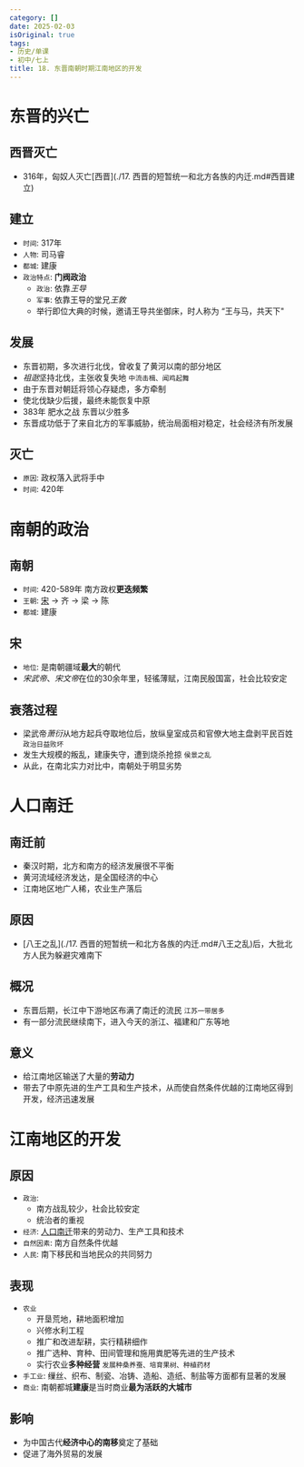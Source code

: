 ```yaml
---
category: []
date: 2025-02-03
isOriginal: true
tags:
- 历史/单课
- 初中/七上
title: 18. 东晋南朝时期江南地区的开发
---
```

# 东晋的兴亡
## 西晋灭亡
- 316年，匈奴人灭亡[西晋](./17. 西晋的短暂统一和北方各族的内迁.md#西晋建立)
## 建立
- `时间`: 317年
- `人物`: 司马睿
- `都城`: 建康
- `政治特点`: **门阀政治**
    - `政治`: 依靠*王导*
    - `军事`: 依靠王导的堂兄*王敦*
    - 举行即位大典的时候，邀请王导共坐御床，时人称为 “王与马，共天下"
## 发展
- 东晋初期，多次进行北伐，曾收复了黄河以南的部分地区
- *祖逖*坚持北伐，主张收复失地 `中流击楫、闻鸡起舞`
- 由于东晋对朝廷将领心存疑虑，多方牵制
- 使北伐缺少后援，最终未能恢复中原
- 383年 肥水之战 东晋以少胜多
- 东晋成功低于了来自北方的军事威胁，统治局面相对稳定，社会经济有所发展
## 灭亡
- `原因`: 政权落入武将手中
- `时间`: 420年
# 南朝的政治
## 南朝
- `时间`: 420-589年 南方政权**更迭频繁**
- `王朝`: [宋](#宋) -> 齐 -> 梁 -> 陈
- `都城`: 建康
## 宋
- `地位`: 是南朝疆域**最大**的朝代
- *宋武帝*、*宋文帝*在位的30余年里，轻徭薄赋，江南民殷国富，社会比较安定
## 衰落过程
- 梁武帝*萧衍*从地方起兵夺取地位后，放纵皇室成员和官僚大地主盘剥平民百姓 `政治日益败坏`
- 发生大规模的叛乱，建康失守，遭到烧杀抢掠 `侯景之乱`
- 从此，在南北实力对比中，南朝处于明显劣势
# 人口南迁
## 南迁前
- 秦汉时期，北方和南方的经济发展很不平衡
- 黄河流域经济发达，是全国经济的中心
- 江南地区地广人稀，农业生产落后
## 原因
- [八王之乱](./17. 西晋的短暂统一和北方各族的内迁.md#八王之乱)后，大批北方人民为躲避灾难南下
## 概况
- 东晋后期，长江中下游地区布满了南迁的流民 `江苏一带居多`
- 有一部分流民继续南下，进入今天的浙江、福建和广东等地
## 意义
- 给江南地区输送了大量的**劳动力**
- 带去了中原先进的生产工具和生产技术，从而使自然条件优越的江南地区得到开发，经济迅速发展

# 江南地区的开发
## 原因
- `政治`:
    - 南方战乱较少，社会比较安定
    - 统治者的重视
- `经济`: [人口南迁](#人口南迁)带来的劳动力、生产工具和技术
- `自然因素`: 南方自然条件优越
- `人民`: 南下移民和当地民众的共同努力
## 表现
- `农业`
    - 开垦荒地，耕地面积增加
    - 兴修水利工程
    - 推广和改进犁耕，实行精耕细作
    - 推广选种、育种、田间管理和施用粪肥等先进的生产技术
    - 实行农业**多种经营** `发展种桑养蚕、培育果树、种植药材`
- `手工业`: 缫丝、织布、制瓷、冶铸、造船、造纸、制盐等方面都有显著的发展
- `商业`: 南朝都城**建康**是当时商业**最为活跃的大城市**
## 影响
- 为中国古代**经济中心的南移**奠定了基础
- 促进了海外贸易的发展